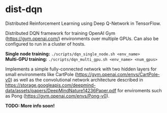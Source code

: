 # dist-dqn
Distributed Reinforcement Learning using Deep Q-Network in TensorFlow.

Distributed DQN framework for training OpenAI Gym (https://gym.openai.com/) environments over multiple GPUs. Can also be configured to run in a cluster of hosts.

**Single node training:** `./scripts/dqn_single_node.sh <env_name>`  
**Multi-GPU training:** `./scripts/dqn_multi_gpu.sh <env_name> <num_gpus>`  

Implements a simple fully-connected network with two hidden layers for small environments like CartPole (https://gym.openai.com/envs/CartPole-v0) as well as the convolutional network architecture described in https://storage.googleapis.com/deepmind-data/assets/papers/DeepMindNature14236Paper.pdf for enviroments such as Pong (https://gym.openai.com/envs/Pong-v0).

**TODO: More info soon!**
